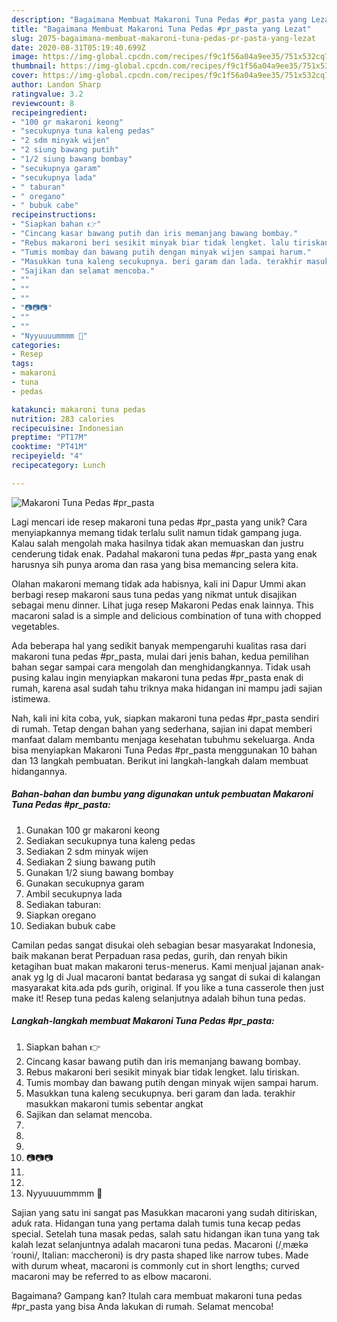 ```yaml
---
description: "Bagaimana Membuat Makaroni Tuna Pedas #pr_pasta yang Lezat"
title: "Bagaimana Membuat Makaroni Tuna Pedas #pr_pasta yang Lezat"
slug: 2075-bagaimana-membuat-makaroni-tuna-pedas-pr-pasta-yang-lezat
date: 2020-08-31T05:19:40.699Z
image: https://img-global.cpcdn.com/recipes/f9c1f56a04a9ee35/751x532cq70/makaroni-tuna-pedas-pr_pasta-foto-resep-utama.jpg
thumbnail: https://img-global.cpcdn.com/recipes/f9c1f56a04a9ee35/751x532cq70/makaroni-tuna-pedas-pr_pasta-foto-resep-utama.jpg
cover: https://img-global.cpcdn.com/recipes/f9c1f56a04a9ee35/751x532cq70/makaroni-tuna-pedas-pr_pasta-foto-resep-utama.jpg
author: Landon Sharp
ratingvalue: 3.2
reviewcount: 8
recipeingredient:
- "100 gr makaroni keong"
- "secukupnya tuna kaleng pedas"
- "2 sdm minyak wijen"
- "2 siung bawang putih"
- "1/2 siung bawang bombay"
- "secukupnya garam"
- "secukupnya lada"
- " taburan"
- " oregano"
- " bubuk cabe"
recipeinstructions:
- "Siapkan bahan 👉"
- "Cincang kasar bawang putih dan iris memanjang bawang bombay."
- "Rebus makaroni beri sesikit minyak biar tidak lengket. lalu tiriskan."
- "Tumis mombay dan bawang putih dengan minyak wijen sampai harum."
- "Masukkan tuna kaleng secukupnya. beri garam dan lada. terakhir masukkan makaroni tumis sebentar angkat"
- "Sajikan dan selamat mencoba."
- ""
- ""
- ""
- "📷📷📷"
- ""
- ""
- "Nyyuuuummmm 🍴"
categories:
- Resep
tags:
- makaroni
- tuna
- pedas

katakunci: makaroni tuna pedas 
nutrition: 283 calories
recipecuisine: Indonesian
preptime: "PT17M"
cooktime: "PT41M"
recipeyield: "4"
recipecategory: Lunch

---
```



![Makaroni Tuna Pedas #pr_pasta](https://img-global.cpcdn.com/recipes/f9c1f56a04a9ee35/751x532cq70/makaroni-tuna-pedas-pr_pasta-foto-resep-utama.jpg)

Lagi mencari ide resep makaroni tuna pedas #pr_pasta yang unik? Cara menyiapkannya memang tidak terlalu sulit namun tidak gampang juga. Kalau salah mengolah maka hasilnya tidak akan memuaskan dan justru cenderung tidak enak. Padahal makaroni tuna pedas #pr_pasta yang enak harusnya sih punya aroma dan rasa yang bisa memancing selera kita.

Olahan makaroni memang tidak ada habisnya, kali ini Dapur Ummi akan berbagi resep makaroni saus tuna pedas yang nikmat untuk disajikan sebagai menu dinner. Lihat juga resep Makaroni Pedas enak lainnya. This macaroni salad is a simple and delicious combination of tuna with chopped vegetables.

Ada beberapa hal yang sedikit banyak mempengaruhi kualitas rasa dari makaroni tuna pedas #pr_pasta, mulai dari jenis bahan, kedua pemilihan bahan segar sampai cara mengolah dan menghidangkannya. Tidak usah pusing kalau ingin menyiapkan makaroni tuna pedas #pr_pasta enak di rumah, karena asal sudah tahu triknya maka hidangan ini mampu jadi sajian istimewa.


Nah, kali ini kita coba, yuk, siapkan makaroni tuna pedas #pr_pasta sendiri di rumah. Tetap dengan bahan yang sederhana, sajian ini dapat memberi manfaat dalam membantu menjaga kesehatan tubuhmu sekeluarga. Anda bisa menyiapkan Makaroni Tuna Pedas #pr_pasta menggunakan 10 bahan dan 13 langkah pembuatan. Berikut ini langkah-langkah dalam membuat hidangannya.

<!--inarticleads1-->

##### Bahan-bahan dan bumbu yang digunakan untuk pembuatan Makaroni Tuna Pedas #pr_pasta:

1. Gunakan 100 gr makaroni keong
1. Sediakan secukupnya tuna kaleng pedas
1. Sediakan 2 sdm minyak wijen
1. Sediakan 2 siung bawang putih
1. Gunakan 1/2 siung bawang bombay
1. Gunakan secukupnya garam
1. Ambil secukupnya lada
1. Sediakan  taburan:
1. Siapkan  oregano
1. Sediakan  bubuk cabe


Camilan pedas sangat disukai oleh sebagian besar masyarakat Indonesia, baik makanan berat Perpaduan rasa pedas, gurih, dan renyah bikin ketagihan buat makan makaroni terus-menerus. Kami menjual jajanan anak-anak yg lg di Jual macaroni bantat bedarasa yg sangat di sukai di kalangan masyarakat kita.ada pds gurih, original. If you like a tuna casserole then just make it! Resep tuna pedas kaleng selanjutnya adalah bihun tuna pedas. 

<!--inarticleads2-->

##### Langkah-langkah membuat Makaroni Tuna Pedas #pr_pasta:

1. Siapkan bahan 👉
1. Cincang kasar bawang putih dan iris memanjang bawang bombay.
1. Rebus makaroni beri sesikit minyak biar tidak lengket. lalu tiriskan.
1. Tumis mombay dan bawang putih dengan minyak wijen sampai harum.
1. Masukkan tuna kaleng secukupnya. beri garam dan lada. terakhir masukkan makaroni tumis sebentar angkat
1. Sajikan dan selamat mencoba.
1. 
1. 
1. 
1. 📷📷📷
1. 
1. 
1. Nyyuuuummmm 🍴


Sajian yang satu ini sangat pas Masukkan macaroni yang sudah ditiriskan, aduk rata. Hidangan tuna yang pertama dalah tumis tuna kecap pedas special. Setelah tuna masak pedas, salah satu hidangan ikan tuna yang tak kalah lezat selanjuntnya adalah macaroni tuna pedas. Macaroni (/ˌmækəˈroʊni/, Italian: maccheroni) is dry pasta shaped like narrow tubes. Made with durum wheat, macaroni is commonly cut in short lengths; curved macaroni may be referred to as elbow macaroni. 

Bagaimana? Gampang kan? Itulah cara membuat makaroni tuna pedas #pr_pasta yang bisa Anda lakukan di rumah. Selamat mencoba!
